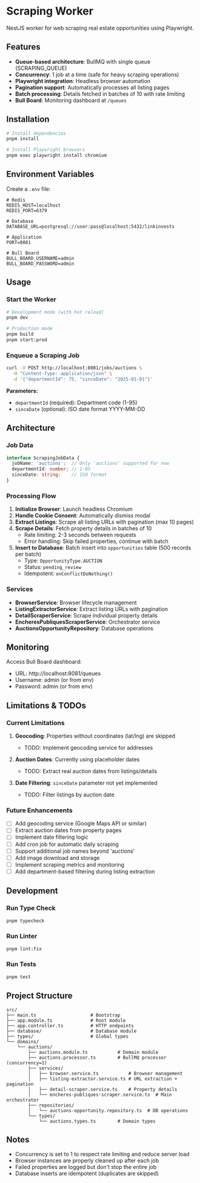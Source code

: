 # Scraping Worker

NestJS worker for web scraping real estate opportunities using Playwright.

## Features

- **Queue-based architecture**: BullMQ with single queue (SCRAPING_QUEUE)
- **Concurrency**: 1 job at a time (safe for heavy scraping operations)
- **Playwright integration**: Headless browser automation
- **Pagination support**: Automatically processes all listing pages
- **Batch processing**: Details fetched in batches of 10 with rate limiting
- **Bull Board**: Monitoring dashboard at `/queues`

## Installation

```bash
# Install dependencies
pnpm install

# Install Playwright browsers
pnpm exec playwright install chromium
```

## Environment Variables

Create a `.env` file:

```env
# Redis
REDIS_HOST=localhost
REDIS_PORT=6379

# Database
DATABASE_URL=postgresql://user:pass@localhost:5432/linkinvests

# Application
PORT=8081

# Bull Board
BULL_BOARD_USERNAME=admin
BULL_BOARD_PASSWORD=admin
```

## Usage

### Start the Worker

```bash
# Development mode (with hot reload)
pnpm dev

# Production mode
pnpm build
pnpm start:prod
```

### Enqueue a Scraping Job

```bash
curl -X POST http://localhost:8081/jobs/auctions \
  -H "Content-Type: application/json" \
  -d '{"departmentId": 75, "sinceDate": "2025-01-01"}'
```

**Parameters:**
- `departmentId` (required): Department code (1-95)
- `sinceDate` (optional): ISO date format YYYY-MM-DD

## Architecture

### Job Data

```typescript
interface ScrapingJobData {
  jobName: 'auctions';  // Only 'auctions' supported for now
  departmentId: number; // 1-95
  sinceDate: string;    // ISO format
}
```

### Processing Flow

1. **Initialize Browser**: Launch headless Chromium
2. **Handle Cookie Consent**: Automatically dismiss modal
3. **Extract Listings**: Scrape all listing URLs with pagination (max 10 pages)
4. **Scrape Details**: Fetch property details in batches of 10
   - Rate limiting: 2-3 seconds between requests
   - Error handling: Skip failed properties, continue with batch
5. **Insert to Database**: Batch insert into `opportunities` table (500 records per batch)
   - Type: `OpportunityType.AUCTION`
   - Status: `pending_review`
   - Idempotent: `onConflictDoNothing()`

### Services

- **BrowserService**: Browser lifecycle management
- **ListingExtractorService**: Extract listing URLs with pagination
- **DetailScraperService**: Scrape individual property details
- **EncheresPubliquesScraperService**: Orchestrator service
- **AuctionsOpportunityRepository**: Database operations

## Monitoring

Access Bull Board dashboard:
- URL: http://localhost:8081/queues
- Username: admin (or from env)
- Password: admin (or from env)

## Limitations & TODOs

### Current Limitations

1. **Geocoding**: Properties without coordinates (lat/lng) are skipped
   - TODO: Implement geocoding service for addresses

2. **Auction Dates**: Currently using placeholder dates
   - TODO: Extract real auction dates from listings/details

3. **Date Filtering**: `sinceDate` parameter not yet implemented
   - TODO: Filter listings by auction date

### Future Enhancements

- [ ] Add geocoding service (Google Maps API or similar)
- [ ] Extract auction dates from property pages
- [ ] Implement date filtering logic
- [ ] Add cron job for automatic daily scraping
- [ ] Support additional job names beyond 'auctions'
- [ ] Add image download and storage
- [ ] Implement scraping metrics and monitoring
- [ ] Add department-based filtering during listing extraction

## Development

### Run Type Check

```bash
pnpm typecheck
```

### Run Linter

```bash
pnpm lint:fix
```

### Run Tests

```bash
pnpm test
```

## Project Structure

```
src/
├── main.ts                    # Bootstrap
├── app.module.ts              # Root module
├── app.controller.ts          # HTTP endpoints
├── database/                  # Database module
├── types/                     # Global types
└── domains/
    └── auctions/
        ├── auctions.module.ts           # Domain module
        ├── auctions.processor.ts        # BullMQ processor (concurrency=1)
        ├── services/
        │   ├── browser.service.ts           # Browser management
        │   ├── listing-extractor.service.ts # URL extraction + pagination
        │   ├── detail-scraper.service.ts    # Property details
        │   └── encheres-publiques-scraper.service.ts  # Main orchestrator
        ├── repositories/
        │   └── auctions-opportunity.repository.ts  # DB operations
        └── types/
            └── auctions.types.ts        # Domain types
```

## Notes

- Concurrency is set to 1 to respect rate limiting and reduce server load
- Browser instances are properly cleaned up after each job
- Failed properties are logged but don't stop the entire job
- Database inserts are idempotent (duplicates are skipped)
